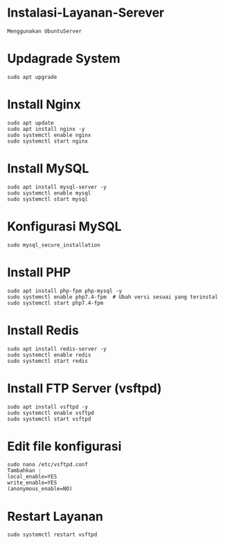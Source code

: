 # Instalasi-Layanan-Serever
    Menggunakan UbuntuServer
# Updagrade System
    sudo apt upgrade

#  Install Nginx
    sudo apt update
    sudo apt install nginx -y
    sudo systemctl enable nginx
    sudo systemctl start nginx

#  Install MySQL
    sudo apt install mysql-server -y
    sudo systemctl enable mysql
    sudo systemctl start mysql

# Konfigurasi MySQL
    sudo mysql_secure_installation

# Install PHP
    sudo apt install php-fpm php-mysql -y
    sudo systemctl enable php7.4-fpm  # Ubah versi sesuai yang terinstal
    sudo systemctl start php7.4-fpm

#  Install Redis
    sudo apt install redis-server -y
    sudo systemctl enable redis
    sudo systemctl start redis

# Install FTP Server (vsftpd)
    sudo apt install vsftpd -y
    sudo systemctl enable vsftpd
    sudo systemctl start vsftpd

# Edit file konfigurasi
    sudo nano /etc/vsftpd.conf
    Tambahkan :
    local_enable=YES
    write_enable=YES
    (anonymous_enable=NO)

# Restart Layanan
    sudo systemctl restart vsftpd
